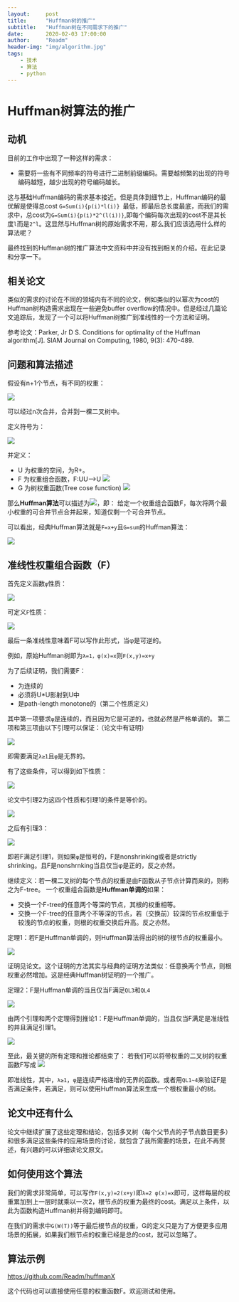 ```yaml
---
layout:     post
title:      "Huffman树的推广"
subtitle:   "Huffman树在不同需求下的推广"
date:       2020-02-03 17:00:00
author:     "Readm"
header-img: "img/algorithm.jpg"
tags:
    - 技术
    - 算法
    - python
---
```


# Huffman树算法的推广

## 动机

目前的工作中出现了一种这样的需求：

+ 需要将一些有不同频率的符号进行二进制前缀编码。需要越频繁的出现的符号编码越短，越少出现的符号编码越长。

这与基础Huffman编码的需求基本接近。但是具体到细节上，Huffman编码的最优解是使得总cost `G=Sum(i){p(i)*l(i)} `最低，即最后总长度最底，而我们的需求中，总cost为`G=Sum(i){p(i)*2^(l(i))}`,即每个编码每次出现的cost不是其长度`l`而是`2^l`。这显然与Huffman树的原始需求不用，那么我们应该选用什么样的算法呢？

最终找到的Huffman树的推广算法中文资料中并没有找到相关的介绍。在此记录和分享一下。

## 相关论文

类似的需求的讨论在不同的领域内有不同的论文，例如类似的以幂次为cost的Huffman树构造需求出现在一些避免buffer overflow的情况中。但是经过几篇论文追踪后，发现了一个可以将Huffman树推广到准线性的一个方法和证明。

参考论文：Parker, Jr D S. Conditions for optimality of the Huffman algorithm[J]. SIAM Journal on Computing, 1980, 9(3): 470-489.

## 问题和算法描述

假设有n+1个节点，有不同的权重：

![](../img/in-post/huffman/nodeweight.png)

可以经过n次合并，合并到一棵二叉树中。

定义符号为：

![](../img/in-post/huffman/notation.png)

并定义：

+ U 为权重的空间，为R+。
+ F 为权重组合函数，F:UU-->U ![](../img/in-post/huffman/F.png)
+ G 为树权重函数(Tree cose function) ![](../img/in-post/huffman/G.png)

那么**Huffman算法**可以描述为![](../img/in-post/huffman/huffman.png)，即：
给定一个权重组合函数F，每次将两个最小权重的可合并节点合并起来，知道仅剩一个可合并节点。

可以看出，经典Huffman算法就是`F=x+y`且`G=sum`的Huffman算法：

![](../img/in-post/huffman/origin.png)

## 准线性权重组合函数（F）

首先定义函数`φ`性质：

![](../img/in-post/huffman/fai.png)


可定义`F`性质：

![](../img/in-post/huffman/defineF.png)


最后一条准线性意味着F可以写作此形式，当φ是可逆的。

例如，原始Huffman树即为`λ=1，φ(x)=x`则`F(x,y)=x+y`

为了后续证明，我们需要F：

+ 为连续的
+ 必须将U*U影射到U中
+ 是path-length monotone的（第二个性质定义）

其中第一项要求`φ`是连续的，而且因为它是可逆的，也就必然是严格单调的。
第二项和第三项由以下引理可以保证：（论文中有证明）

![](../img/in-post/huffman/lemma1.png)

即需要满足`λ≥1`且`φ`是无界的。

有了这些条件，可以得到如下性质：

![](../img/in-post/huffman/QLs.png)

论文中引理2为这四个性质和引理1的条件是等价的。

![](../img/in-post/huffman/lemma2.png)

之后有引理3：

![](../img/in-post/huffman/lemma3.png)

即若F满足引理1，则如果`φ`是恒号的，F是nonshrinking或者是strictly shrinking。且F是nonshrnking当且仅当φ是正的，反之亦然。

继续定义：若一棵二叉树的每个节点的权重是由F函数从子节点计算而来的，则称之为F-tree。
一个权重组合函数是**Huffman单调的**如果：

+ 交换一个F-tree的任意两个等深的节点，其根的权重相等。
+ 交换一个F-tree的任意两个不等深的节点，若（交换前）较深的节点权重低于较浅的节点的权重，则根的权重交换后升高。反之亦然。

定理1：若F是Huffman单调的，则Huffman算法得出的树的根节点的权重最小。

![](../img/in-post/huffman/therorem1.png)

证明见论文。这个证明的方法其实与经典的证明方法类似：任意换两个节点，则根权重必然增加。这是经典Huffman树证明的一个推广。

定理2：F是Huffman单调的当且仅当F满足`QL3`和`QL4`

![](../img/in-post/huffman/therorem2.png)

由两个引理和两个定理得到推论1：F是Huffman单调的，当且仅当F满足是准线性的并且满足引理1。

![](../img/in-post/huffman/corollary1.png)

至此，最关键的所有定理和推论都结束了：
若我们可以将带权重的二叉树的权重函数F写成
![](../img/in-post/huffman/Fxy.png)

即准线性，其中，`λ≥1`，`φ`是连续严格递增的无界的函数。或者用`QL1~4`来验证F是否满足条件，若满足，则可以使用Huffman算法来生成一个根权重最小的树。

## 论文中还有什么

论文中继续扩展了这些定理和结论，包括多叉树（每个父节点的子节点数目更多）和很多满足这些条件的应用场景的讨论，就包含了我所需要的场景，在此不再赘述，有兴趣的可以详细读论文原文。

## 如何使用这个算法

我们的需求非常简单，可以写作`F(x,y)=2(x+y)`即`λ=2 φ(x)=x`即可，这样每层的权重累加到上一层时就乘以一次2，根节点的权重为最终的cost。满足以上条件，以此为函数构造Huffman树并得到编码即可。

在我们的需求中`G(W(T))`等于最后根节点的权重，G的定义只是为了方便更多应用场景的拓展，如果我们根节点的权重已经是总的cost，就可以忽略了。

## 算法示例

https://github.com/Readm/huffmanX

这个代码也可以直接使用任意的权重函数F。欢迎测试和使用。